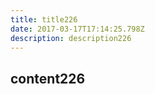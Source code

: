 ```yaml
---
title: title226
date: 2017-03-17T17:14:25.798Z
description: description226
---
```


## content226
  
